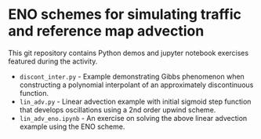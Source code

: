# ENO schemes for simulating traffic and reference map advection
This git repository contains Python demos and jupyter notebook exercises featured during the activity.

- ```discont_inter.py``` - Example demonstrating Gibbs phenomenon when constructing a polynomial interpolant of an approximately discontinuous function.
- ```lin_adv.py``` - Linear advection example with initial sigmoid step function that develops oscillations using a 2nd order upwind scheme.
- ```lin_adv_eno.ipynb``` - An exercise on solving the above linear advection example using the ENO scheme.




